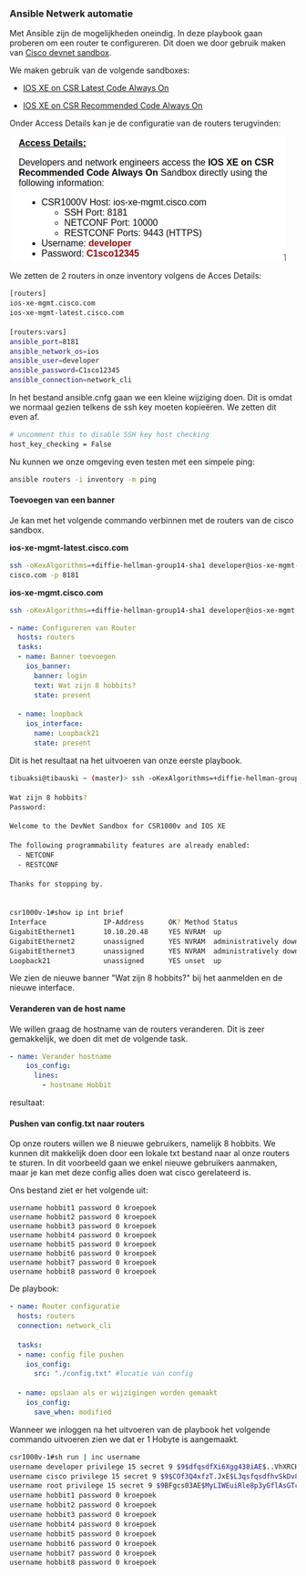 ### Ansible Netwerk automatie

Met Ansible zijn de mogelijkheden oneindig. In deze playbook gaan proberen om een router te configureren. Dit doen we door gebruik maken van [Cisco devnet sandbox](https://devnetsandbox.cisco.com/RM/Topology). 

We maken gebruik van de volgende sandboxes:

- [IOS XE on CSR Latest Code Always On](https://devnetsandbox.cisco.com/RM/Diagram/Index/38ded1f0-16ce-43f2-8df5-43a40ebf752e?diagramType=Topology)

- [IOS XE on CSR Recommended Code Always On](https://devnetsandbox.cisco.com/RM/Diagram/Index/27d9747a-db48-4565-8d44-df318fce37ad?diagramType=Topology)

Onder Access Details kan je de configuratie van de routers terugvinden:

<img src="pic-selected-200518-2222-29.png"/>

We zetten de 2 routers in onze inventory volgens de Acces Details:
```bash
[routers]
ios-xe-mgmt.cisco.com 
ios-xe-mgmt-latest.cisco.com

[routers:vars]
ansible_port=8181
ansible_network_os=ios
ansible_user=developer
ansible_password=C1sco12345
ansible_connection=network_cli
```

In het bestand ansible.cnfg gaan we een kleine wijziging doen. Dit is omdat we normaal gezien telkens de ssh key moeten kopieëren. We zetten dit even af.

```bash
# uncomment this to disable SSH key host checking
host_key_checking = False
```

Nu kunnen we onze omgeving even testen met een simpele ping:

```bash
ansible routers -i inventory -m ping
```

#### Toevoegen van een banner

Je kan met het volgende commando verbinnen met de routers van de cisco sandbox.

**ios-xe-mgmt-latest.cisco.com**
```bash
ssh -oKexAlgorithms=+diffie-hellman-group14-sha1 developer@ios-xe-mgmt-latest.
cisco.com -p 8181
```
**ios-xe-mgmt.cisco.com**
```bash
ssh -oKexAlgorithms=+diffie-hellman-group14-sha1 developer@ios-xe-mgmt.cisco.com -p 8181
```

```yml
- name: Configureren van Router
  hosts: routers
  tasks:
  - name: Banner toevoegen
    ios_banner:
      banner: login
      text: Wat zijn 8 hobbits?
      state: present

  - name: loopback
    ios_interface:
      name: Loopback21
      state: present 
```

Dit is het resultaat na het uitvoeren van onze eerste playbook.

```bash
tibuaksi@tibauski ~ (master)> ssh -oKexAlgorithms=+diffie-hellman-group14-sha1 developer@ios-xe-mgmt-latest.cisco.com -p 8181

Wat zijn 8 hobbits?
Password:

Welcome to the DevNet Sandbox for CSR1000v and IOS XE

The following programmability features are already enabled:
  - NETCONF
  - RESTCONF

Thanks for stopping by.


csr1000v-1#show ip int brief
Interface              IP-Address      OK? Method Status                Protocol
GigabitEthernet1       10.10.20.48     YES NVRAM  up                    up
GigabitEthernet2       unassigned      YES NVRAM  administratively down down
GigabitEthernet3       unassigned      YES NVRAM  administratively down down
Loopback21             unassigned      YES unset  up                    up

```

We zien de nieuwe banner "Wat zijn 8 hobbits?" bij het aanmelden en de nieuwe interface.

#### Veranderen van de host name

We willen graag de hostname van de routers veranderen. Dit is zeer gemakkelijk, we doen dit met de volgende task.

```yml
- name: Verander hostname
    ios_config: 
      lines:
        - hostname Hobbit

```

resultaat:

#### Pushen van config.txt naar routers

Op onze routers willen we 8 nieuwe gebruikers, namelijk 8 hobbits.
We kunnen dit makkelijk doen door een lokale txt bestand naar al onze routers te sturen. In dit voorbeeld gaan we enkel nieuwe gebruikers aanmaken, maar je kan met deze config alles doen wat cisco gerelateerd is.

Ons bestand ziet er het volgende uit:

```
username hobbit1 password 0 kroepoek 
username hobbit2 password 0 kroepoek 
username hobbit3 password 0 kroepoek 
username hobbit4 password 0 kroepoek 
username hobbit5 password 0 kroepoek 
username hobbit6 password 0 kroepoek 
username hobbit7 password 0 kroepoek 
username hobbit8 password 0 kroepoek 
```

De playbook:

```yml
- name: Router configuratie 
  hosts: routers
  connection: network_cli
  
  tasks:
  - name: config file pushen
    ios_config:
      src: "./config.txt" #locatie van config 

  - name: opslaan als er wijzigingen worden gemaakt
    ios_config:
      save_when: modified
```

Wanneer we inloggen na het uitvoeren van de playbook het volgende commando uitvoeren zien we dat er 1 Hobyte is aangemaakt.

```bash
csr1000v-1#sh run | inc username
username developer privilege 15 secret 9 $9$dfqsdfXi6Xgg438iAE$..VhXRCHiDQy3K2zmZLUlG9iZLbEQJ9wpUc2
username cisco privilege 15 secret 9 $9$COf3Q4xfzT.JxE$L3qsfqsdfhvSkDv88Hzdv/rPQjLNOjreYG2ocffHG7rls
username root privilege 15 secret 9 $9BFgcs03AE$MyLIWEuiRle8p3yGflAsGTcrJA6BdqsdfUUh/oWtyyfoMQXSI
username hobbit1 password 0 kroepoek
username hobbit2 password 0 kroepoek
username hobbit3 password 0 kroepoek
username hobbit4 password 0 kroepoek
username hobbit5 password 0 kroepoek
username hobbit6 password 0 kroepoek
username hobbit7 password 0 kroepoek
username hobbit8 password 0 kroepoek
```